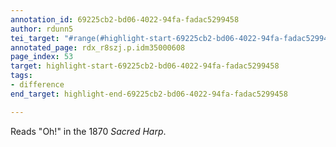 ```yaml
---
annotation_id: 69225cb2-bd06-4022-94fa-fadac5299458
author: rdunn5
tei_target: "#range(#highlight-start-69225cb2-bd06-4022-94fa-fadac5299458, #highlight-end-69225cb2-bd06-4022-94fa-fadac5299458)"
annotated_page: rdx_r8szj.p.idm35000608
page_index: 53
target: highlight-start-69225cb2-bd06-4022-94fa-fadac5299458
tags:
- difference
end_target: highlight-end-69225cb2-bd06-4022-94fa-fadac5299458

---
```

Reads "Oh!" in the 1870 *Sacred Harp*.